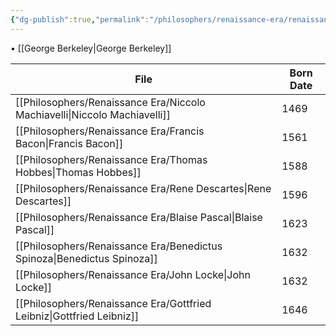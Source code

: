 ```yaml
---
{"dg-publish":true,"permalink":"/philosophers/renaissance-era/renaissance-era/","dgPassFrontmatter":true}
---
```



• [[George Berkeley\|George Berkeley]]

| File                                                                         | Born Date |
| ---------------------------------------------------------------------------- | --------- |
| [[Philosophers/Renaissance Era/Niccolo Machiavelli\|Niccolo Machiavelli]] | 1469      |
| [[Philosophers/Renaissance Era/Francis Bacon\|Francis Bacon]]             | 1561      |
| [[Philosophers/Renaissance Era/Thomas Hobbes\|Thomas Hobbes]]             | 1588      |
| [[Philosophers/Renaissance Era/Rene Descartes\|Rene Descartes]]           | 1596      |
| [[Philosophers/Renaissance Era/Blaise Pascal\|Blaise Pascal]]             | 1623      |
| [[Philosophers/Renaissance Era/Benedictus Spinoza\|Benedictus Spinoza]]   | 1632      |
| [[Philosophers/Renaissance Era/John Locke\|John Locke]]                   | 1632      |
| [[Philosophers/Renaissance Era/Gottfried Leibniz\|Gottfried Leibniz]]     | 1646      |



